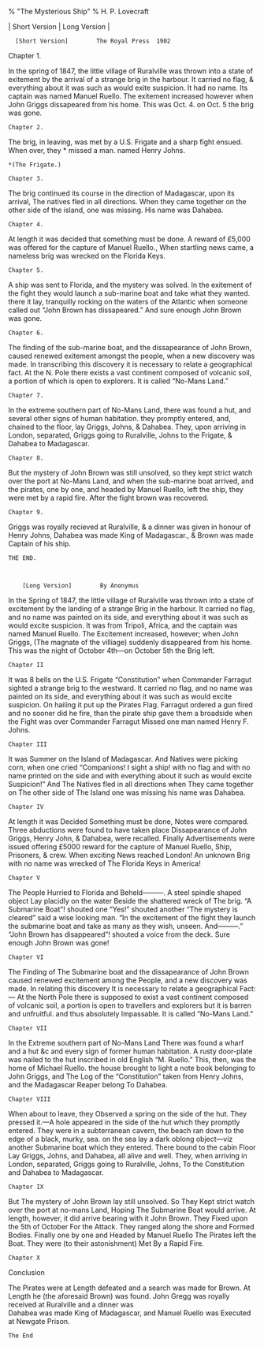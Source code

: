 % "The Mysterious Ship" 
%  H. P. Lovecraft

        

  

  |   Short Version   |   Long Version   |    

  

      [Short Version]        The Royal Press  1902    

  Chapter 1.    

In the spring of 1847, the little village of Ruralville was thrown into a state of exitement by the
arrival of a strange brig in the harbour. It carried no flag, &amp; everything about it was such as
would exite suspicion. It had no name. Its captain was named Manuel Ruello. The exitement increased
however when John Griggs dissapeared from his home. This was Oct. 4. on Oct. 5 the brig was
gone.  

    Chapter 2.    

The brig, in leaving, was met by a U.S. Frigate and a sharp fight ensued. When
over, they  *   missed a man. named Henry Johns.  

    *(The Frigate.)    

    Chapter 3.    

The brig continued its course in the direction of Madagascar, upon its arrival,
The natives fled in all directions. When they came together on the other side of the island, one
was missing. His name was Dahabea.  

    Chapter 4.    

At length it was decided that something must be done. A reward of &pound;5,000 was
offered for the capture of Manuel Ruello., When startling news came, a nameless brig was wrecked on
the Florida Keys.  

    Chapter 5.    

A ship was sent to Florida, and the mystery was solved. In the exitement of the
fight they would launch a sub-marine boat and take what they wanted. there it lay, tranquilly
rocking on the waters of the Atlantic when someone called out &ldquo;John Brown has
dissapeared.&rdquo; And sure enough John Brown was gone.  

    Chapter 6.    

The finding of the sub-marine boat, and the dissapearance of John Brown, caused
renewed exitement amongst the people, when a new discovery was made. In transcribing this discovery
it is necessary to relate a geographical fact. At the N. Pole there exists a vast continent
composed of volcanic soil, a portion of which is open to explorers. It is called &ldquo;No-Mans
Land.&rdquo;  

    Chapter 7.    

In the extreme southern part of No-Mans Land, there was found a hut, and several
other signs of human habitation. they promptly entered, and, chained to the floor, lay Griggs,
Johns, &amp; Dahabea. They, upon arriving in London, separated, Griggs going to Ruralville, Johns
to the Frigate, &amp; Dahabea to Madagascar.  

    Chapter 8.    

But the mystery of John Brown was still unsolved, so they kept strict watch over
the port at No-Mans Land, and when the sub-marine boat arrived, and the pirates, one by one, and
headed by Manuel Ruello, left the ship, they were met by a rapid fire. After the fight brown was
recovered.  

    Chapter 9.    

Griggs was royally recieved at Ruralville, &amp; a dinner was given in honour of
Henry Johns, Dahabea was made King of Madagascar., &amp; Brown was made Captain of his ship.  

    THE END.    

  

        [Long Version]        By Anonymus    

In the Spring of 1847, the little village of Ruralville was thrown into a state of excitement by
the landing of a strange Brig in the harbour. It carried no flag, and no name was painted on its
side, and everything about it was such as would excite suspicion. It was from Tripoli, Africa, and
the captain was named Manuel Ruello. The Excitement increased, however; when John Griggs, (The
magnate of the villiage) suddenly disappeared from his home. This was the night of October
4th&mdash;on October 5th the Brig left.  

    Chapter II    

It was 8 bells on the U.S. Frigate &ldquo;Constitution&rdquo; when Commander Farragut sighted a
strange brig to the westward. It carried no flag, and no name was painted on its side, and
everything about it was such as would excite suspicion. On hailing it put up the Pirates Flag.
Farragut ordered a gun fired and no sooner did he fire, than the pirate ship gave them a
broadside when the Fight was over Commander Farragut Missed one man named Henry F. Johns.  

    Chapter III    

It was Summer on the Island of Madagascar. And Natives were picking corn, when one cried
&ldquo;Companions! I sight a ship! with no flag and with no name printed on the side and with
everything about it such as would excite Suspicion!&rdquo; And The Natives fled in all directions
when They came together on The other side of The Island one was missing his name was Dahabea.  

    Chapter IV    

At length it was Decided Something must be done, Notes were compared. Three abductions were found
to have taken place Dissapearance of John Griggs, Henry John, & Dahabea, were recalled. Finally
Advertisements were issued offering &pound;5000 reward for the capture of Manuel Ruello, Ship,
Prisoners, &amp; crew. When exciting News reached London! An unknown Brig with no name was wrecked
of The Florida Keys in America!  

    Chapter V    

The People Hurried to Florida and Beheld&mdash;&mdash;&mdash;. A steel spindle shaped object Lay
placidly on the water Beside the shattered wreck of The brig. &ldquo;A Submarine Boat&rdquo;!
shouted one &ldquo;Yes!&rdquo; shouted another &ldquo;The mystery is cleared&rdquo; said a wise
looking man. &ldquo;In the excitement of the fight they launch the submarine boat and take as many
as they wish, unseen. And&mdash;&mdash;&mdash;.&rdquo; &ldquo;John Brown has disappeared&rdquo;!
shouted a voice from the deck. Sure enough John Brown was gone!  

    Chapter VI    

The Finding of The Submarine boat and the dissapearance of John Brown caused renewed excitement
among the People, and a new discovery was made. In relating this discovery It is necessary to
relate a geographical Fact:&mdash; At the North Pole there is supposed to exist a vast continent
composed of volcanic soil, a portion is open to travellers and explorers but it is barren and
unfruitful. and thus absolutely Impassable. It is called &ldquo;No-Mans Land.&rdquo;  

    Chapter VII    

In the Extreme southern part of No-Mans Land There was found a wharf and a hut &amp;c and every
sign of former human habitation. A rusty door-plate was nailed to the hut inscribed in old English
&ldquo;M. Ruello.&rdquo; This, then, was the home of Michael Ruello. the house brought to light a
note book belonging to John Griggs, and The Log of the &ldquo;Constitution&rdquo; taken from Henry
Johns, and the Madagascar Reaper belong To Dahabea.  

    Chapter VIII    

When about to leave, they Observed a spring on the side of the hut. They pressed it.&mdash;A hole
appeared in the side of the hut which they promptly entered. They were in a subterranean cavern,
the beach ran down to the edge of a black, murky, sea. on the sea lay a dark oblong
object&mdash;viz another Submarine boat which they entered. There bound to the cabin Floor Lay
Griggs, Johns, and Dahabea, all alive and well. They, when arriving in London, separated, Griggs
going to Ruralville, Johns, To the Constitution and Dahabea to Madagascar.  

    Chapter IX    

But The mystery of John Brown lay still unsolved. So They Kept strict watch over the port at
no-mans Land, Hoping The Submarine Boat would arrive. At length, however, it did arrive bearing
with it John Brown. They Fixed upon the 5th of October For the Attack. They ranged along the shore
and Formed Bodies. Finally one by one and Headed by Manuel Ruello The Pirates left the Boat. They
were (to their astonishment) Met By a Rapid Fire.  

    Chapter X    

  Conclusion    

The Pirates were at Length defeated and a search was made for Brown. At Length he (the aforesaid
Brown) was found. John Gregg was royally received at Ruralville and a dinner was  
  Dahabea was made King of Madagascar, and Manuel Ruello was Executed at Newgate
Prison.  

    The End  
